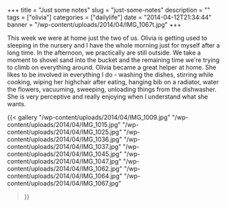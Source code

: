 +++
title = "Just some notes"
slug = "just-some-notes"
description = ""
tags = ["olivia"]
categories = ["dailylife"]
date = "2014-04-12T21:34:44"
banner = "/wp-content/uploads/2014/04/IMG_1067t.jpg"
+++

This week we were at home just the two of us. Olivia is getting used to sleeping in the nursery and I have the whole morning just for myself after
a long time. In the afternoon, we practically are still outside. We take a moment to shovel sand
into the bucket and the remaining time we're trying to climb on everything around. Olivia became a
great helper at home. She likes to be involved in everything I do - washing the dishes, stirring
while cooking, wiping her highchair after eating, hanging bib on a radiator, water the flowers,
vacuuming, sweeping, unloading things from the dishwasher. She is very perceptive and really
enjoying when I understand what she wants.

{{< gallery
    "/wp-content/uploads/2014/04/IMG_1009.jpg"
    "/wp-content/uploads/2014/04/IMG_1015.jpg"
    "/wp-content/uploads/2014/04/IMG_1025.jpg"
    "/wp-content/uploads/2014/04/IMG_1036.jpg"
    "/wp-content/uploads/2014/04/IMG_1037.jpg"
    "/wp-content/uploads/2014/04/IMG_1045.jpg"
    "/wp-content/uploads/2014/04/IMG_1047.jpg"
    "/wp-content/uploads/2014/04/IMG_1062.jpg"
    "/wp-content/uploads/2014/04/IMG_1064.jpg"
    "/wp-content/uploads/2014/04/IMG_1067.jpg"
>}}
